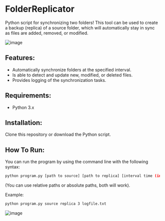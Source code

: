 # FolderReplicator

Python script for synchronizing two folders! This tool can be used to create a backup (replica) of a source folder, which will automatically stay in sync as files are added, removed, or modified.

![image](https://github.com/user-attachments/assets/4efdd8b4-20fb-4d25-89a9-6aec4d61d681)

## Features:
- Automatically synchronize folders at the specified interval.
- Is able to detect and update new, modified, or deleted files.
- Provides logging of the synchronization tasks.

## Requirements:
- Python 3.x

## Installation:
Clone this repository or download the Python script.

## How To Run:

You can run the program by using the command line with the following syntax: 

```bash
python program.py [path to source] [path to replica] [interval time (in seconds)] [path to logfile]
```
(You can use relative paths or absolute paths, both will work).

Example: 

```bash
python program.py source replica 3 logfile.txt
```


![image](https://github.com/user-attachments/assets/6fd307c2-099f-42f7-8d25-fb69953aaa91)





